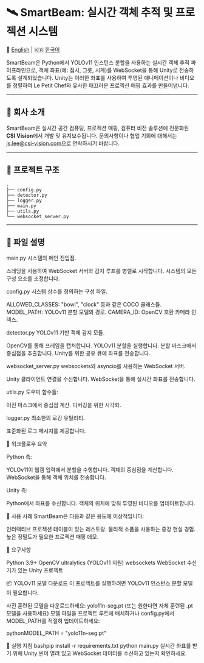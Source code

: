 # 🛰️ SmartBeam: 실시간 객체 추적 및 프로젝션 시스템

📘 [English](README.md) | 🇰🇷 [한국어](README.ko.md)

SmartBeam은 Python에서 YOLOv11 인스턴스 분할을 사용하는 실시간 객체 추적 파이프라인으로, 객체 좌표(예: 접시, 그릇, 시계)를 WebSocket을 통해 Unity로 전송하도록 설계되었습니다. Unity는 이러한 좌표를 사용하여 투영된 애니메이션이나 비디오를 정렬하여 Le Petit Chef와 유사한 매끄러운 프로젝션 매핑 효과를 만들어냅니다.

---

## 🏢 회사 소개
SmartBeam은 실시간 공간 컴퓨팅, 프로젝션 매핑, 컴퓨터 비전 솔루션에 전문화된 **CSI Vision**에서 개발 및 유지보수됩니다.
문의사항이나 협업 기회에 대해서는 [js.lee@csi-vision.com](mailto:js.lee@csi-vision.com)으로 연락하시기 바랍니다.

---

## 📁 프로젝트 구조
```
.
├── config.py
├── detector.py
├── logger.py
├── main.py
├── utils.py
└── websocket_server.py
```

---

## 🔧 파일 설명
main.py
시스템의 메인 진입점.

스레딩을 사용하여 WebSocket 서버와 감지 루프를 병렬로 시작합니다.
시스템의 모든 구성 요소를 조정합니다.

config.py
시스템 상수를 정의하는 구성 파일.

ALLOWED_CLASSES: "bowl", "clock" 등과 같은 COCO 클래스들.
MODEL_PATH: YOLOv11 분할 모델의 경로.
CAMERA_ID: OpenCV 호환 카메라 인덱스.

detector.py
YOLOv11 기반 객체 감지 모듈.

OpenCV를 통해 프레임을 캡처합니다.
YOLOv11 분할을 실행합니다.
분할 마스크에서 중심점을 추출합니다.
Unity를 위한 공유 큐에 좌표를 전송합니다.

websocket_server.py
websockets와 asyncio를 사용하는 WebSocket 서버.

Unity 클라이언트 연결을 수신합니다.
WebSocket을 통해 실시간 좌표를 전송합니다.

utils.py
도우미 함수들:

이진 마스크에서 중심점 계산.
디버깅을 위한 시각화.

logger.py
최소한의 로깅 유틸리티.

표준화된 로그 메시지를 제공합니다.


🔁 워크플로우 요약

Python 측:

YOLOv11이 웹캠 입력에서 분할을 수행합니다.
객체의 중심점을 계산합니다.
WebSocket을 통해 객체 위치를 전송합니다.


Unity 측:

Python에서 좌표를 수신합니다.
객체의 위치에 맞춰 투영된 비디오를 업데이트합니다.




🧠 사용 사례
SmartBeam은 다음과 같은 용도에 이상적입니다:

인터랙티브 프로젝션 테이블이 있는 레스토랑.
물리적 소품을 사용하는 증강 현실 경험.
높은 정밀도가 필요한 프로젝션 매핑 데모.


🔌 요구사항

Python 3.9+
OpenCV
ultralytics (YOLOv11 지원)
websockets
WebSocket 수신기가 있는 Unity 프로젝트


📦 YOLOv11 모델 다운로드
이 프로젝트를 실행하려면 YOLOv11 인스턴스 분할 모델이 필요합니다.

사전 훈련된 모델을 다운로드하세요:
yolo11n-seg.pt
(또는 원한다면 자체 훈련된 .pt 모델을 사용하세요)
모델 파일을 프로젝트 루트에 배치하거나 config.py에서 MODEL_PATH를 적절히 업데이트하세요:

pythonMODEL_PATH = "yolo11n-seg.pt"

🚀 실행 지침
bashpip install -r requirements.txt
python main.py
실시간 좌표를 받기 위해 Unity 씬이 열려 있고 WebSocket 데이터를 수신하고 있는지 확인하세요.